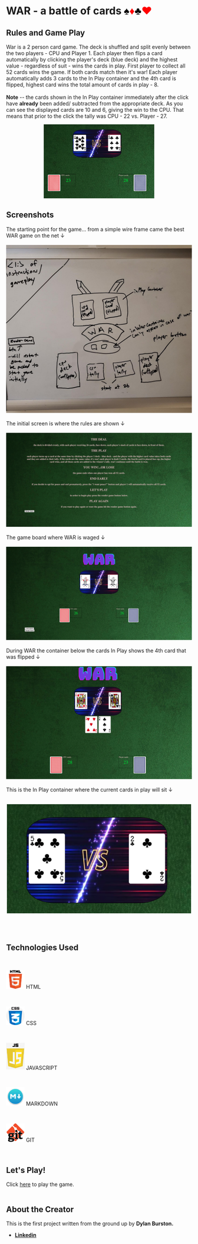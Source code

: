 # **WAR** - a battle of cards <span style="color:black">&spades;</span><span style="color:red">&diams;</span><span style="color:black">&clubs;</span><span style="color:red">&hearts;</span> 

## Rules and Game Play
War is a 2 person card game. The deck is shuffled and split evenly between the two players - CPU and Player 1. Each player then flips a card automatically by clicking the player's deck (blue deck) and the highest value - regardless of suit - wins the cards in play. First player to collect all 52 cards wins the game. If both cards match then it's war! Each player automatically adds 3 cards to the In Play container and the 4th card is flipped, highest card wins the total amount of cards in play - 8. 
<br><br>
**Note**
-- the cards shown in the In Play container immediately after the click have **already** been added/ subtracted from the appropriate deck. As you can see the displayed cards are 10 and 6, giving the win to the CPU. That means that prior to the click the tally was CPU - 22 vs. Player - 27.

<p align="center">
  <img width="300" height="200" src="card-deck-css/images/note.jpg">
</p>


## Screenshots 
The starting point for the game... from a simple wire frame came the best WAR game on the net &#8595;
<br><br>
![Wire Frame](card-deck-css/images/wireFrame.jpeg)
<br><br>
The initial screen is where the rules are shown &#8595;
<br><br>
![Rule Screen](card-deck-css/images/screenshot1.jpeg)
<br><br>
The game board where WAR is waged &#8595;
<br><br>
![Game Board](card-deck-css/images/screenshot2.jpeg)
<br><br>
During WAR the container below the cards In Play shows the 4th card that was flipped &#8595;
<br><br>
![It's War!!](card-deck-css/images/screenshot3.jpeg)
<br><br>
This is the In Play container where the current cards in play will sit &#8595;
<br><br>
<p align="center">
  <img width="500" src="card-deck-css/images/inplay.jpeg">
</p>

<br><br>

## Technologies Used
<br>
<p align="left">
  <img width="50" src="card-deck-css/images/html.jpeg"> 
  HTML
</p>
<br>
<p align="left">
  <img width="50" src="card-deck-css/images/css.jpeg">
  CSS
</p>
<br>
<p align="left">
  <img width="50" src="card-deck-css/images/js.jpeg"> 
  JAVASCRIPT
</p>
<br>
<p align="left">
  <img width="50" src="card-deck-css/images/markdown.jpg"> 
  MARKDOWN
</p>
<br>
<p align="left">
  <img width="50" src="card-deck-css/images/git.jpg"> 
  GIT
</p>
<br>

## Let's Play!
Click <a href="https://pages.git.generalassemb.ly/dburston/War-Card-Game/" target="_blank" rel="noopener noreferrer">here</a> to play the game. 
<br><br>
## About the Creator 
This is the first project written from the ground up by **Dylan Burston.**
- **[Linkedin](https://www.linkedin.com/in/dylan-burston-09727265/)**